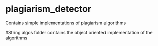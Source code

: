 # plagiarism_detector
Contains simple implementations of plagiarism algorithms

#String algos
folder contains the object oriented implementation of the algorithms
